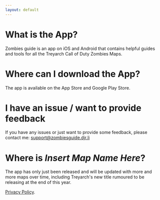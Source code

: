 ```yaml
---
layout: default
---
```

# What is the App?

Zombies guide is an app on iOS and Android that contains helpful guides and tools for all the Treyarch Call of Duty Zombies Maps.

# Where can I download the App?
The app is available on the App Store and Google Play Store.

# I have an issue / want to provide feedback
If you have any issues or just want to provide some feedback, please contact me: <support@zombiesguide.djr.li>

# Where is *Insert Map Name Here*?
The app has only just been released and will be updated with more and more maps over time, including Treyarch's new title rumoured to be releasing at the end of this year.

[Privacy Policy](./privacy-policy.md).

